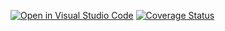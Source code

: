 [![Open in Visual Studio Code](https://classroom.github.com/assets/open-in-vscode-f059dc9a6f8d3a56e377f745f24479a46679e63a5d9fe6f495e02850cd0d8118.svg)](https://classroom.github.com/online_ide?assignment_repo_id=6464227&assignment_repo_type=AssignmentRepo)
[![Coverage Status](https://coveralls.io/repos/github/TestowanieAutomatyczneUG/laboratorium_8-api2115/badge.svg?branch=main)](https://coveralls.io/github/TestowanieAutomatyczneUG/laboratorium_8-api2115?branch=main)
